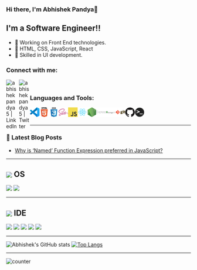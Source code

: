 ### Hi there, I'm Abhishek Pandya👋 



## I'm a Software Engineer!!

- 🔭 Working on Front End technologies.
- 🌱 HTML, CSS, JavaScript, React
- 👯 Skilled in UI development.

### Connect with me:

[<img align="left" alt="abhishekpandya5 | LinkedIn" width="30px" src="https://cdn.jsdelivr.net/npm/simple-icons@v3/icons/linkedin.svg" />][linkedin]
[<img align="left" alt="abhishekpandya5 | Twitter" width="30px" src="https://cdn.jsdelivr.net/npm/simple-icons@v3/icons/twitter.svg" style="margin-left: 5px" />][twitter]


<br />

### Languages and Tools:

<img align="left" alt="Visual Studio Code" width="26px" src="https://raw.githubusercontent.com/github/explore/80688e429a7d4ef2fca1e82350fe8e3517d3494d/topics/visual-studio-code/visual-studio-code.png" />
<img align="left" alt="HTML5" width="26px" src="https://raw.githubusercontent.com/github/explore/80688e429a7d4ef2fca1e82350fe8e3517d3494d/topics/html/html.png" />
<img align="left" alt="CSS3" width="26px" src="https://raw.githubusercontent.com/github/explore/80688e429a7d4ef2fca1e82350fe8e3517d3494d/topics/css/css.png" />
<img align="left" alt="Sass" width="26px" src="https://raw.githubusercontent.com/github/explore/80688e429a7d4ef2fca1e82350fe8e3517d3494d/topics/sass/sass.png" />
<img align="left" alt="JavaScript" width="26px" src="https://raw.githubusercontent.com/github/explore/80688e429a7d4ef2fca1e82350fe8e3517d3494d/topics/javascript/javascript.png" />
<img align="left" alt="React" width="26px" src="https://raw.githubusercontent.com/github/explore/80688e429a7d4ef2fca1e82350fe8e3517d3494d/topics/react/react.png" />
<img align="left" alt="Node.js" width="26px" src="https://raw.githubusercontent.com/github/explore/80688e429a7d4ef2fca1e82350fe8e3517d3494d/topics/nodejs/nodejs.png" />
<img align="left" alt="Node.js" width="26px" src="https://raw.githubusercontent.com/github/explore/80688e429a7d4ef2fca1e82350fe8e3517d3494d/topics/express/express.png" />
<img align="left" alt="MongoDB" width="26px" src="https://raw.githubusercontent.com/github/explore/80688e429a7d4ef2fca1e82350fe8e3517d3494d/topics/mongodb/mongodb.png" />
<img align="left" alt="Git" width="26px" src="https://raw.githubusercontent.com/github/explore/80688e429a7d4ef2fca1e82350fe8e3517d3494d/topics/git/git.png" />
<img align="left" alt="GitHub" width="26px" src="https://raw.githubusercontent.com/github/explore/78df643247d429f6cc873026c0622819ad797942/topics/github/github.png" />
<img align="left" alt="Terminal" width="26px" src="https://raw.githubusercontent.com/github/explore/80688e429a7d4ef2fca1e82350fe8e3517d3494d/topics/terminal/terminal.png" />

<br />
<br />

---
### 📕 Latest Blog Posts
<!-- BLOG-POST-LIST:START -->
- [Why is ‘Named’ Function Expression preferred in JavaScript?](https://medium.com/@abhishekpandya5/why-is-named-function-expression-preferred-in-javascript-9c4d293137f8?source=rss-f6e69d889a0f------2)
<!-- BLOG-POST-LIST:END -->

---

## <img style="margin-right: 5px" align="center" src="https://img.icons8.com/ios/50/000000/operating-system.png"/>OS
![](https://img.shields.io/badge/Ubuntu-E95420?style=for-the-badge&logo=ubuntu&logoColor=white) ![](https://img.shields.io/badge/Windows-0078D6?style=for-the-badge&logo=windows&logoColor=white)

---

## <img style="margin-right: 5px" align="center" src="https://img.icons8.com/fluency-systems-regular/48/000000/identification-documents.png" />IDE
![](https://img.shields.io/badge/Visual_Studio_Code-0078D4?style=for-the-badge&logo=visual%20studio%20code&logoColor=white) ![](https://img.shields.io/badge/IntelliJIDEA-000000.svg?style=for-the-badge&logo=intellij-idea&logoColor=white) ![](https://img.shields.io/badge/WebStorm-000000?style=for-the-badge&logo=WebStorm&logoColor=white)
 ![](https://img.shields.io/badge/sublime_text-%23575757.svg?&style=for-the-badge&logo=sublime-text&logoColor=important)
![](https://img.shields.io/badge/Notepad++-90E59A.svg?style=for-the-badge&logo=notepad%2B%2B&logoColor=black) 


---

![Abhishek's GitHub stats](https://github-readme-stats.vercel.app/api?username=abhishekpandya5&show_icons=true&theme=radical) [![Top Langs](https://github-readme-stats.vercel.app/api/top-langs/?username=abhishekpandya5&layout=compact)](https://github.com/abhishekpandya5/github-readme-stats)

---

![counter](https://enbbnn1a3vs8ksj.m.pipedream.net)

<br />

[linkedin]: https://www.linkedin.com/in/abhishekpandya5/
[twitter]: https://twitter.com/abhishek5233
